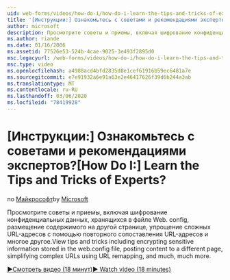 ```yaml
---
uid: web-forms/videos/how-do-i/how-do-i-learn-the-tips-and-tricks-of-experts
title: '[Инструкции:] Ознакомьтесь с советами и рекомендациями экспертов? | Документы Майкрософт'
author: microsoft
description: Просмотрите советы и приемы, включая шифрование конфиденциальных данных, хранящихся в файле Web. config, размещение содержимого на другой странице с упрощением сложных URL-адресов...
ms.author: riande
ms.date: 01/16/2006
ms.assetid: 77526e53-524b-4cae-9025-3e493f2895d0
msc.legacyurl: /web-forms/videos/how-do-i/how-do-i-learn-the-tips-and-tricks-of-experts
msc.type: video
ms.openlocfilehash: a4988acd4bfd2835d8e1cef61916b59ec6481a7e
ms.sourcegitcommit: e7e91932a6e91a63e2e46417626f39d6b244a3ab
ms.translationtype: MT
ms.contentlocale: ru-RU
ms.lasthandoff: 03/06/2020
ms.locfileid: "78419928"
---
```

# <a name="how-do-i-learn-the-tips-and-tricks-of-experts"></a><span data-ttu-id="aed1c-104">[Инструкции:] Ознакомьтесь с советами и рекомендациями экспертов?</span><span class="sxs-lookup"><span data-stu-id="aed1c-104">[How Do I:] Learn the Tips and Tricks of Experts?</span></span>

<span data-ttu-id="aed1c-105">по [Майкрософт](https://github.com/microsoft)</span><span class="sxs-lookup"><span data-stu-id="aed1c-105">by [Microsoft](https://github.com/microsoft)</span></span>

<span data-ttu-id="aed1c-106">Просмотрите советы и приемы, включая шифрование конфиденциальных данных, хранящихся в файле Web. config, размещение содержимого на другой странице, упрощение сложных URL-адресов с помощью повторного сопоставления URL-адресов и многое другое.</span><span class="sxs-lookup"><span data-stu-id="aed1c-106">View tips and tricks including encrypting sensitive information stored in the web.config file, posting content to a different page, simplifying complex URLs using URL remapping, and much, much more.</span></span>

[<span data-ttu-id="aed1c-107">&#9654;Смотреть видео (18 минут)</span><span class="sxs-lookup"><span data-stu-id="aed1c-107">&#9654; Watch video (18 minutes)</span></span>](https://channel9.msdn.com/Blogs/ASP-NET-Site-Videos/how-do-i-learn-the-tips-and-tricks-of-experts)
